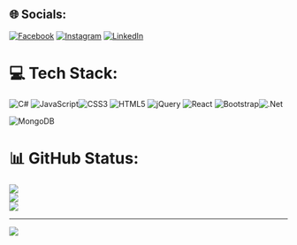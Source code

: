 
## 🌐 Socials:
[![Facebook](https://img.shields.io/badge/Facebook-%231877F2.svg?logo=Facebook&logoColor=white)](https://facebook.com/https://www.facebook.com/mi.bui.923) [![Instagram](https://img.shields.io/badge/Instagram-%23E4405F.svg?logo=Instagram&logoColor=white)](https://instagram.com/https://www.instagram.com/ch.au9658/) [![LinkedIn](https://img.shields.io/badge/LinkedIn-%230077B5.svg?logo=linkedin&logoColor=white)](https://linkedin.com/in/https://www.linkedin.com/in/v%C4%83n-ch%C3%A2u-82163b25b/) 

# 💻 Tech Stack:
![C#](https://img.shields.io/badge/c%23-%23239120.svg?style=for-the-badge&logo=c-sharp&logoColor=white) ![JavaScript](https://img.shields.io/badge/javascript-%23323330.svg?style=for-the-badge&logo=javascript&logoColor=%23F7DF1E)![CSS3](https://img.shields.io/badge/css3-%231572B6.svg?style=for-the-badge&logo=css3&logoColor=white) ![HTML5](https://img.shields.io/badge/html5-%23E34F26.svg?style=for-the-badge&logo=html5&logoColor=white) ![jQuery](https://img.shields.io/badge/jquery-%230769AD.svg?style=for-the-badge&logo=jquery&logoColor=white) ![React](https://img.shields.io/badge/react-%2320232a.svg?style=for-the-badge&logo=react&logoColor=%2361DAFB) ![Bootstrap](https://img.shields.io/badge/bootstrap-%23563D7C.svg?style=for-the-badge&logo=bootstrap&logoColor=white)![.Net](https://img.shields.io/badge/.NET-5C2D91?style=for-the-badge&logo=.net&logoColor=white) 

![MongoDB](https://img.shields.io/badge/MongoDB-%234ea94b.svg?style=for-the-badge&logo=mongodb&logoColor=white)
# 📊 GitHub Status:
![](https://github-readme-stats.vercel.app/api?username=Chaudz&theme=dark&hide_border=false&include_all_commits=false&count_private=false)<br/>
![](https://github-readme-streak-stats.herokuapp.com/?user=Chaudz&theme=dark&hide_border=false)<br/>
![](https://github-readme-stats.vercel.app/api/top-langs/?username=Chaudz&theme=dark&hide_border=false&include_all_commits=false&count_private=false&layout=compact)

---
[![](https://visitcount.itsvg.in/api?id=Chaudz&icon=0&color=0)](https://visitcount.itsvg.in)

<!-- Proudly created with GPRM ( https://gprm.itsvg.in ) -->
